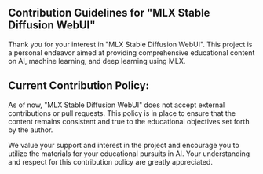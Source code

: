## Contribution Guidelines for "MLX Stable Diffusion WebUI"

Thank you for your interest in "MLX Stable Diffusion WebUI". This project is a personal endeavor aimed at providing comprehensive educational content on AI, machine learning, and deep learning using MLX.

## Current Contribution Policy:

As of now, "MLX Stable Diffusion WebUI" does not accept external contributions or pull requests. This policy is in place to ensure that the content remains consistent and true to the educational objectives set forth by the author.

We value your support and interest in the project and encourage you to utilize the materials for your educational pursuits in AI. Your understanding and respect for this contribution policy are greatly appreciated.
